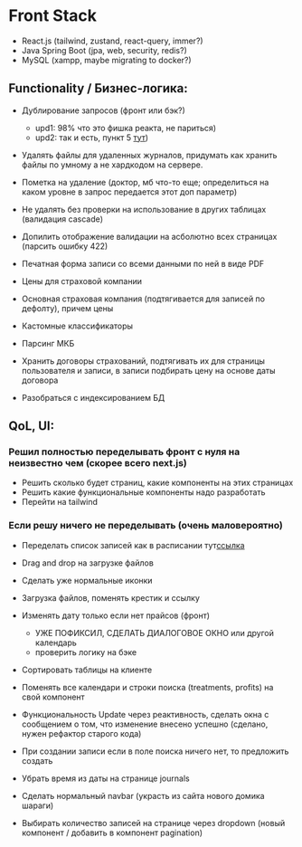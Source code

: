 # Front Stack
- React.js (tailwind, zustand, react-query, immer?)
- Java Spring Boot (jpa, web, security, redis?)
- MySQL (xampp, maybe migrating to docker?)

## Functionality / Бизнес-логика:
- Дублирование запросов (фронт или бэк?)
    - upd1: 98% что это фишка реакта, не париться)
    - upd2: так и есть, пункт 5 [тут](https://tkdodo.eu/blog/why-you-want-react-query))

- Удалять файлы для удаленных журналов, придумать как хранить файлы по умному а не хардкодом на сервере.

- Пометка на удаление (доктор, мб что-то еще; определиться на каком уровне в запрос передается этот доп параметр)
- Не удалять без проверки на использование в других таблицах (валидация cascade)
- Допилить отображение валидации на асболютно всех страницах (парсить ошибку 422)
- Печатная форма записи со всеми данными по ней в виде PDF
- Цены для страховой компании
- Основная страховая компания (подтягивается для записей по дефолту), причем цены
- Кастомные классификаторы
- Парсинг МКБ
- Хранить договоры страхований, подтягивать их для страницы пользователя и записи, в записи подбирать цену на основе даты договора
- Разобраться с индексированием БД

## QoL, UI:
### Решил полностью переделывать фронт с нуля на неизвестно чем (скорее всего next.js)
- Решить сколько будет страниц, какие компоненты на этих страницах
- Решить какие функциональные компоненты надо разработать
- Перейти на tailwind
### Если решу ничего не переделывать (очень маловероятно)
- Переделать список записей как в расписании тут[ссылка](https://www.asu.ru/timetable/students/10/)
- Drag and drop на загрузке файлов
- Сделать уже нормальные иконки
- Загрузка файлов, поменять крестик и ссылку
- Изменять дату только если нет прайсов (фронт)
    - УЖЕ ПОФИКСИЛ, СДЕЛАТЬ ДИАЛОГОВОЕ ОКНО или другой календарь
    - проверить логику на бэке

- Сортировать таблицы на клиенте
- Поменять все календари и строки поиска (treatments, profits) на свой компонент
- Функциональность Update через реактивность, сделать окна с сообщением о том, что изменение внесено успешно (сделано, нужен рефактор старого кода)
- При создании записи если в поле поиска ничего нет, то предложить создать
- Убрать время из даты на странице journals
- Сделать нормальный navbar (украсть из сайта нового домика шараги)
- Выбирать количество записей на странице через dropdown (новый компонент / добавить в компонент pagination)
